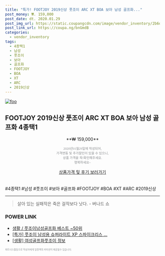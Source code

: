 ```yaml
--- 
title: "특가! FOOTJOY 2019신상 풋조이 ARC XT BOA 보아 남성 골프화..." 
post_money: ₩. 159,000 
post_date: dt. 2020.01.29 
post_img_url: https://static.coupangcdn.com/image/vendor_inventory/2b6d/b431ef52702dcfc10ffd25c5ce5da8fbad50804a5f52d1c54f614ade3244.jpg 
post_link_url: https://coupa.ng/bnGmdB 
categories: 
  - vendor_inventory 
tags: 
  - 4종택1 
  - 남성 
  - 풋조이 
  - 보아 
  - 골프화 
  - FOOTJOY 
  - BOA 
  - XT 
  - ARC 
  - 2019신상 
--- 
```

[![foo](https://static.coupangcdn.com/image/vendor_inventory/2b6d/b431ef52702dcfc10ffd25c5ce5da8fbad50804a5f52d1c54f614ade3244.jpg)](https://coupa.ng/bnGmdB) 

## FOOTJOY 2019신상 풋조이 ARC XT BOA 보아 남성 골프화 4종택1 
<p style="text-align: center;">**₩ 159,000**</p> 
<p style="text-align: center;"><span style="color: #898c8f; font-family: Georgia,Times,serif; font-size: 0.75em;">2020년01월29일에 작성되어, <br>가격변동 및 추가할인이 있을 수 있으니,<br> 상품 가격을 꼭!확인해주세요.<br>행복하세요~</span> 
</p>	 
<div markdown="0" style="text-align: center;"><a href="https://coupa.ng/bnGmdB" class="btn btn--success">상품가격 및 후기 보러가기</a></div> 
<br><br> 
  #4종택1 #남성 #풋조이 #보아 #골프화 #FOOTJOY #BOA #XT #ARC #2019신상 
<hr> 

> 살아 있는 실패작은 죽은 걸작보다 낫다. - 버나드 쇼 


### POWER LINK

* <a href="https://blog.naver.com/santokki14/221789043952" target="_blank">생활 / 풋조이남성골프화 베스트 ~50위</a>
* <a href="https://blog.naver.com/sakai111/221789267512" target="_blank">[특가] 풋조이 남성용 슈퍼라이트 XP 스파이크리스 ...</a>
* <a href="https://blog.naver.com/santokki14/221767822647" target="_blank"> [생활] 여성골프화풋조이 정보 </a>

<span style="color: #898c8f; font-family: Georgia,Times,serif; font-size: 0.55em;">파트너스활동으로 작성자에게 일정액의 커미션이 제공될수 있습니다.</span> 
